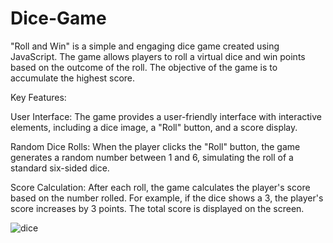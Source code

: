 # Dice-Game
"Roll and Win" is a simple and engaging dice game created using JavaScript. The game allows players to roll a virtual dice and win points based on the outcome of the roll. The objective of the game is to accumulate the highest score.

Key Features:

User Interface: The game provides a user-friendly interface with interactive elements, including a dice image, a "Roll" button, and a score display.

Random Dice Rolls: When the player clicks the "Roll" button, the game generates a random number between 1 and 6, simulating the roll of a standard six-sided dice.

Score Calculation: After each roll, the game calculates the player's score based on the number rolled. For example, if the dice shows a 3, the player's score increases by 3 points. The total score is displayed on the screen.


![dice](https://github.com/Navaneeth-Vendta/Dice-Game/assets/63334278/3488e375-22d3-433a-b0b3-80d85b40092a)

